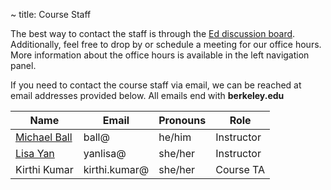 ~ title: Course Staff

The best way to contact the staff is through the [Ed discussion board](https://edstem.org/us/courses/26849/discussion/). Additionally, feel free to drop by or schedule a meeting for our office hours. More information about the office hours is available in the left navigation panel. 

If you need to contact the course staff via email, we can be reached at email addresses provided below. All emails end with **berkeley.edu**

| Name                                                                        | Email     | Pronouns | Role       |
|-----------------------------------------------------------------------------|-----------|----------|------------|
| [Michael Ball](https://www2.eecs.berkeley.edu/Faculty/Homepages/mball.html)   | ball@   | he/him   | Instructor |
| [Lisa Yan](https://www2.eecs.berkeley.edu/Faculty/Homepages/yanlisa.html) | yanlisa@   | she/her  | Instructor |
| Kirthi Kumar                                | kirthi.kumar@ | she/her   | Course TA  |



